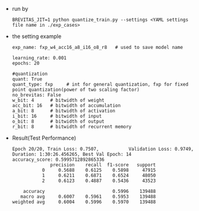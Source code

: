 * run by

  ```BREVITAS_JIT=1 python quantize_train.py --settings <YAML settings file name in ./exp_cases>```

* the setting example

  ```
  exp_name: fxp_w4_acc16_a8_i16_o8_r8   # used to save model name
    
  learning_rate: 0.001
  epochs: 20
  
  #quantization
  quant: True
  quant_type: fxp     # int for general quantization, fxp for fixed point quantization(power of two scaling factor)
  no_brevitas: False
  w_bit: 4      # bitwidth of weight
  acc_bit: 16   # bitwidth of accumulation
  a_bit: 8      # bitwidth of activation
  i_bit: 16     # bitwidth of input
  o_bit: 8      # bitwidth of output
  r_bit: 8      # bitwidth of recurrent memory
  ```
* Result(Test Performance)
  ```
  Epoch 20/20, Train Loss: 0.7507,           Validation Loss: 0.9749, Duration: 1:30:26.456265, Best Val Epoch: 14
  accuracy_score: 0.5995712892865336
                precision    recall  f1-score   support
             0     0.5688    0.6125    0.5898     47915
             1     0.6211    0.6871    0.6524     48050
             2     0.6123    0.4887    0.5436     43523

      accuracy                         0.5996    139488
     macro avg     0.6007    0.5961    0.5953    139488
  weighted avg     0.6004    0.5996    0.5970    139488
  ```
